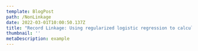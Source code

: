 ```yaml
---
template: BlogPost
path: /NonLinkage
date: 2022-03-01T10:00:50.137Z
title: "Record Linkage: Using regularized logistic regression to calculate a non-linkage weight adjustment for a population"
thumbnail: ''
metaDescription: example
---
```

